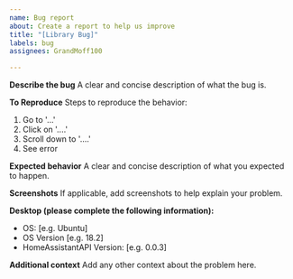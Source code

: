 ```yaml
---
name: Bug report
about: Create a report to help us improve
title: "[Library Bug]"
labels: bug
assignees: GrandMoff100

---
```


**Describe the bug**
A clear and concise description of what the bug is.

**To Reproduce**
Steps to reproduce the behavior:
1. Go to '...'
2. Click on '....'
3. Scroll down to '....'
4. See error

**Expected behavior**
A clear and concise description of what you expected to happen.

**Screenshots**
If applicable, add screenshots to help explain your problem.

**Desktop (please complete the following information):**
- OS: [e.g. Ubuntu]
- OS Version [e.g. 18.2]
- HomeAssistantAPI Version: [e.g. 0.0.3]

**Additional context**
Add any other context about the problem here.
